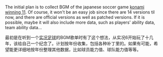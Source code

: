 <meta http-equiv='Content-Type' content='text/html; charset=utf-8' />


The initial plan is to collect BGM of the japanese soccer game [konami winning 11](http://en.wikipedia.org/wiki/Pro_Evolution_Soccer). Of course, it won't be an easy job since there are 14 versions til now, and there are official versions as well as patched versions. If it is possible, maybe it will also include more data, such as players' ability data, team ability data...



最初是在听到一个[实况足球](http://zh.wikipedia.org/wiki/%E8%83%9C%E5%88%A9%E5%8D%81%E4%B8%80%E4%BA%BA%E7%B3%BB%E5%88%97)的BGM歌单时有了这个想法，从实况6开始玩了十几年，该给自己一个纪念了。计划按年份收集，包括各种补丁里的。如果有可能，希望能更详细地按年份整理其他数据，比如球员能力值、球队能力值等等。

